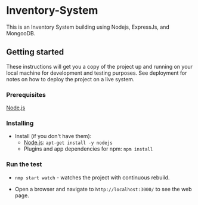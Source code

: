 # Inventory-System
This is an Inventory System building using Nodejs, ExpressJs, and MongooDB.
## Getting started
These instructions will get you a copy of the project up and running on your local machine for development and testing purposes. See deployment for notes on how to deploy the project on a live system.
### Prerequisites
[Node.js](http://nodejs.org)
### Installing
* Install (if you don't have them):
    * [Node.js](http://nodejs.org): ```apt-get install -y nodejs```
    * Plugins and app dependencies for npm: `npm install`
### Run the test
* ```nmp start watch``` - watches the project with continuous rebuild.

* Open a browser and navigate to ```http://localhost:3000/``` to see the web page.
